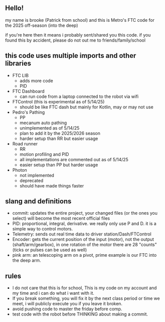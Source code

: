 ## Hello! 
my name is brooke (Patrick from school) and this is Metro's FTC code for the 2025 off-season (into the deep)

if you're here then it means i probably sent/shared you this code.
if you found this by accident, please do not out me to friends/family/school

## this code uses multiple imports and other libraries 
* FTC LIB
  * adds more code
  * PID
* FTC Dashboard
  * can run code from a laptop connected to the robot via wifi
* FTControl (this is experimental as of 5/14/25)
  * should be like FTC dash but mainly for Kotlin, may or may not use
* Pedro's Pathing 
  * PP
  * mecanum auto pathing
  * unimplemented as of 5/14/25
  * plan to add it by the 2025/2026 season
  * harder setup than RR but easier usage
* Road runner
  * RR
  * motion profiling and PID
  * all implementations are commented out as of 5/14/25
  * easier setup than PP but harder usage
* Photon
  * not implemented
  * deprecated
  * should have made things faster

## slang and definitions
- commit: updates the entire project, your changed files (or the ones you select) will become the most recent official files
- PID: proportional, integral, derivative. we really only use P and D. it is a simple way to control motors.
- Telemetry: sends out real time data to driver station/Dash/FTControl
- Encoder: gets the current position of the input (motor), not the output (shaft/arm/gearbox), in one rotation of the motor there are 28 "counts" (ticks or pulses can be used as well)
- pink arm: an telescoping arm on a pivot, prime example is our FTC into the deep arm.

## rules
- I do not care that this is for school, This is my code on my account and my time and i can do what i want with it.
- If you break something, you will fix it by the next class period or time we meet, i will publicly execute you if you leave it broken.
- avoid pushing code to master the friday before comp.
- test code with the robot before THINKING about making a commit.